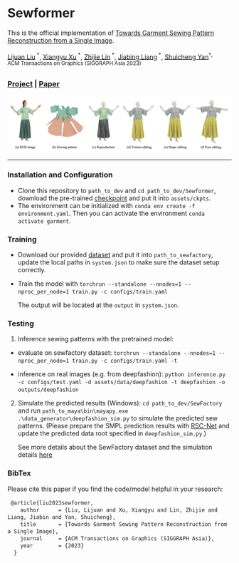 # Sewformer
This is the official implementation of [Towards Garment Sewing Pattern Reconstruction from a Single Image](https://arxiv.org/abs/2311.04218v1).

[Lijuan Liu](https://scholar.google.com/citations?user=nANxp5wAAAAJ&hl=en)<sup> *</sup>,
[Xiangyu Xu](https://xuxy09.github.io/)<sup> *</sup>,
[Zhijie Lin](https://scholar.google.com/citations?user=xXMj6_EAAAAJ&hl=zh-CN)<sup> *</sup>,
[Jiabing Liang]()<sup> *</sup>,
[Shuicheng Yan](https://yanshuicheng.info/)<sup>&dagger;<sup></sup>,  
ACM Transactions on Graphics (SIGGRAPH Asia 2023)

### [Project](https://sewformer.github.io/) | [Paper](https://arxiv.org/abs/2311.04218v1)

<img src="SewFactory/assets/representative.jpg">

---------------------------

### Installation and Configuration
* Clone this repository to `path_to_dev` and `cd path_to_dev/Sewformer`, download the pre-trained [checkpoint](https://huggingface.co/liulj/garment) and put it into `assets/ckpts`.
* The environment can be initialized with `conda env create -f environment.yaml`. Then you can activate the environment `conda activate garment`. 

### Training
* Download our provided [dataset]() and put it into `path_to_sewfactory`, update the local paths in `system.json` to make sure the dataset setup correctly. 
* Train the model with
`torchrun --standalone --nnodes=1 --nproc_per_node=1 train.py -c configs/train.yaml`

  The output will be located at the `output` in `system.json`.

### Testing

1. Inference sewing patterns with the pretrained model: 

* evaluate on sewfactory dataset: `torchrun --standalone --nnodes=1 --nproc_per_node=1 train.py -c configs/train.yaml -t`

* inference on real images (e.g. from deepfashion):
    `python inference.py -c configs/test.yaml -d assets/data/deepfashion -t deepfashion -o outputs/deepfashion` 

2. Simulate the predicted results (Windows):
`cd path_to_dev/SewFactory` and run `path_to_maya\bin\mayapy.exe .\data_generator\deepfashion_sim.py` to simulate the predicted sew patterns. (Please prepare the SMPL prediction results with [RSC-Net](https://github.com/xuxy09/RSC-Net) and update the predicted data root specified in `deepfashion_sim.py`.)

    See more details about the SewFactory dataset and the simulation details [here](./SewFactory/ReadMe.md)



### BibTex
Please cite this paper if you find the code/model helpful in your research:
```
 @article{liu2023sewformer,
    author      = {Liu, Lijuan and Xu, Xiangyu and Lin, Zhijie and Liang, Jiabin and Yan, Shuicheng},
    title       = {Towards Garment Sewing Pattern Reconstruction from a Single Image},
    journal     = {ACM Transactions on Graphics (SIGGRAPH Asia)},
    year        = {2023}
  }
```


